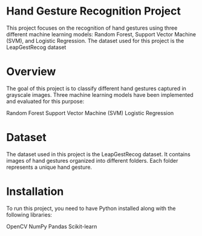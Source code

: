# Hand Gesture Recognition Project
This project focuses on the recognition of hand gestures using three different machine learning models: Random Forest, Support Vector Machine (SVM), and Logistic Regression. The dataset used for this project is the LeapGestRecog dataset
# Overview
The goal of this project is to classify different hand gestures captured in grayscale images. Three machine learning models have been implemented and evaluated for this purpose:

Random Forest
Support Vector Machine (SVM)
Logistic Regression
# Dataset
The dataset used in this project is the LeapGestRecog dataset. It contains images of hand gestures organized into different folders. Each folder represents a unique hand gesture.
# Installation
To run this project, you need to have Python installed along with the following libraries:

OpenCV
NumPy
Pandas
Scikit-learn
